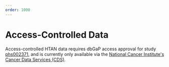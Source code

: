 ```yaml
---
order: 1000
---
```


# Access-Controlled Data

Access-controlled HTAN data requires dbGaP access approval for study [phs002371](https://www.ncbi.nlm.nih.gov/projects/gap/cgi-bin/study.cgi?study_id=phs002371.v3.p1), and is currently only available via the [National Cancer Institute's Cancer Data Services (CDS)](https://dataservice.datacommons.cancer.gov/#/home).

